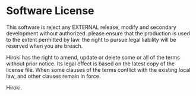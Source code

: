 # Software License

This software is reject any EXTERNAL release, modify and secondary development without authorized. please ensure that the production is used to the extent permitted by law. the right to pursue legal liability will be reserved when you are breach.

Hiroki has the right to amend, update or delete some or all of the terms without prior notice. Its legal effect is based on the latest copy of the license file. When some clauses of the terms conflict with the existing local law, and other clauses remain in force.

Hiroki.
